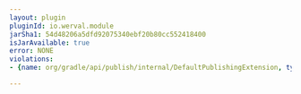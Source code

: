 ```yaml
---
layout: plugin
pluginId: io.werval.module
jarSha1: 54d48206a5dfd92075340ebf20b80cc552418400
isJarAvailable: true
error: NONE
violations:
- {name: org/gradle/api/publish/internal/DefaultPublishingExtension, type: internal-api-usage}

---
```

